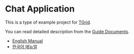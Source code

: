 # Chat Application
This is a type of example project for [TGrid](https://github.com/samchon/tgrid).

You can read detailed description from the [Guide Documents](https://tgrid.com).

  - [English Manual](https://tgrid.com/en/tutorial/projects/chat.html)
  - [한국어 매뉴얼](https://tgrid.com/ko/tutorial/projects/chat.html)